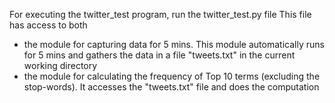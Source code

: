For executing the twitter_test program, run the twitter_test.py file
This file has access to both 
- the module for capturing data for 5 mins. This module automatically runs for 5 mins and gathers the data in a file "tweets.txt" in the current working directory
- the module for calculating the frequency of Top 10 terms (excluding the stop-words). It accesses the "tweets.txt" file and does the computation
